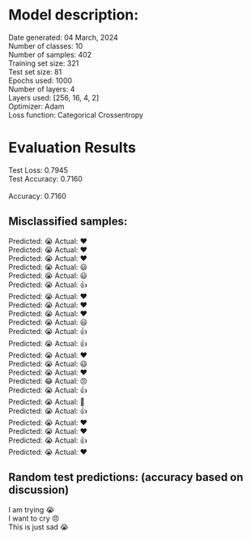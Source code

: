 # Model description:<br>
Date generated: 04 March, 2024<br>
Number of classes: 10<br>
Number of samples: 402<br>
Training set size: 321<br>
Test set size: 81<br>
Epochs used: 1000<br>
Number of layers: 4<br>
Layers used: [256, 16, 4, 2]<br>
Optimizer: Adam<br>
Loss function: Categorical Crossentropy<br>
# Evaluation Results<br>
Test Loss: 0.7945<br>
Test Accuracy: 0.7160<br><br>
Accuracy: 0.7160

## Misclassified samples:<br>
Predicted: 😭 Actual: ❤️<br>
Predicted: 😭 Actual: ❤️<br>
Predicted: 😭 Actual: ❤️<br>
Predicted: 😭 Actual: 😃<br>
Predicted: 😭 Actual: 😃<br>
Predicted: 😭 Actual: 👍<br>
Predicted: 😭 Actual: ❤️<br>
Predicted: 😭 Actual: ❤️<br>
Predicted: 😭 Actual: ❤️<br>
Predicted: 😭 Actual: 😃<br>
Predicted: 😭 Actual: 👍<br>
Predicted: 😭 Actual: 👍<br>
Predicted: 😭 Actual: ❤️<br>
Predicted: 😭 Actual: 😃<br>
Predicted: 😭 Actual: ❤️<br>
Predicted: 😂 Actual: 😠<br>
Predicted: 😭 Actual: 👍<br>
Predicted: 😭 Actual: 🙏<br>
Predicted: 😭 Actual: 👍<br>
Predicted: 😭 Actual: ❤️<br>
Predicted: 😭 Actual: ❤️<br>
Predicted: 😭 Actual: 👍<br>
Predicted: 😭 Actual: ❤️<br>

## Random test predictions: (accuracy based on discussion)<br>
I am trying 😭<br>
I want to cry 😠<br>
This is just sad 😭<br>
